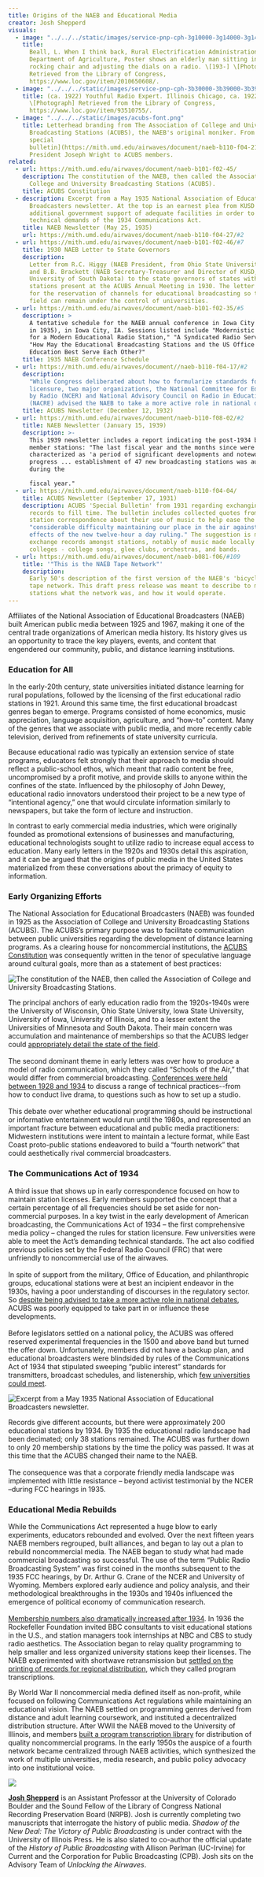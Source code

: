```yaml
---
title: Origins of the NAEB and Educational Media
creator: Josh Shepperd
visuals:
  - image: "../../../static/images/service-pnp-cph-3g10000-3g14000-3g14700-3g14733r.jpg"
    title:
      Beall, L. When I think back, Rural Electrification Administration, U.S.
      Department of Agriculture, Poster shows an elderly man sitting in a
      rocking chair and adjusting the dials on a radio. \[193-] \[Photograph]
      Retrieved from the Library of Congress,
      https://www.loc.gov/item/2010650608/.
  - image: "../../../static/images/service-pnp-cph-3b30000-3b39000-3b39700-3b39715r.jpg"
    title: (ca. 1922) Youthful Radio Expert. Illinois Chicago, ca. 1922.
      \[Photograph] Retrieved from the Library of Congress,
      https://www.loc.gov/item/93510755/.
  - image: "../../../static/images/acubs-font.png"
    title: Letterhead branding from The Association of College and University
      Broadcasting Stations (ACUBS), the NAEB's original moniker. From a [1933
      special
      bulletin](https://mith.umd.edu/airwaves/document/naeb-b110-f04-21/) from
      President Joseph Wright to ACUBS members.
related:
  - url: https://mith.umd.edu/airwaves/document/naeb-b101-f02-45/
    description: The constitution of the NAEB, then called the Association of
      College and University Broadcasting Stations (ACUBS).
    title: ACUBS Constitution
  - description: Excerpt from a May 1935 National Association of Educational
      Broadcasters newsletter. At the top is an earnest plea from KUSD for
      additional government support of adequate facilities in order to meet the
      technical demands of the 1934 Communications Act.
    title: NAEB Newsletter (May 25, 1935)
    url: https://mith.umd.edu/airwaves/document/naeb-b110-f04-27/#2
  - url: https://mith.umd.edu/airwaves/document/naeb-b101-f02-46/#7
    title: 1930 NAEB Letter to State Governors
    description:
      Letter from R.C. Higgy (NAEB President, from Ohio State University)
      and B.B. Brackett (NAEB Secretary-Treasurer and Director of KUSD,
      University of South Dakota) to the state governors of states with radio
      stations present at the ACUBS Annual Meeting in 1930. The letter lobbies
      for the reservation of channels for educational broadcasting so that the
      field can remain under the control of universities.
  - url: https://mith.umd.edu/airwaves/document/naeb-b101-f02-35/#5
    description: >
      A tentative schedule for the NAEB annual conference in Iowa City (likely
      in 1935), in Iowa City, IA. Sessions listed include "Modernistic Equipment
      for a Modern Educational Radio Station," "A Syndicated Radio Service," and
      "How May the Educational Broadcasting Stations and the US Office of
      Education Best Serve Each Other?"
    title: 1935 NAEB Conference Schedule
  - url: https://mith.umd.edu/airwaves/document//naeb-b110-f04-17/#2
    description:
      "While Congress deliberated about how to formularize standards for
      licensure, two major organizations, the National Committee for Education
      by Radio (NCER) and National Advisory Council on Radio in Education
      (NACRE) advised the NAEB to take a more active role in national debates. "
    title: ACUBS Newsletter (December 12, 1932)
  - url: https://mith.umd.edu/airwaves/document/naeb-b110-f08-02/#2
    title: NAEB Newsletter (January 15, 1939)
    description: >-
      This 1939 newsletter includes a report indicating the post-1934 boom in
      member stations: "The last fiscal year and the months since were
      characterized as 'a period of significant developments and noteworthy
      progress ... establishment of 47 new broadcasting stations was authorized
      during the 

      fiscal year."
  - url: https://mith.umd.edu/airwaves/document/naeb-b110-f04-04/
    title: ACUBS Newsletter (September 17, 1931)
    description: ACUBS 'Special Bulletin' from 1931 regarding exchanging music
      records to fill time. The bulletin includes collected quotes from member
      station correspondence about their use of music to help ease the
      "considerable difficulty maintaining our place in the air against the
      effects of the new twelve-hour a day ruling." The suggestion is made to
      exchange records amongst stations, notably of music made locally at the
      colleges - college songs, glee clubs, orchestras, and bands.
  - url: https://mith.umd.edu/airwaves/document/naeb-b081-f06/#109
    title: '"This is the NAEB Tape Network"'
    description:
      Early 50's description of the first version of the NAEB's 'bicycle'
      tape network. This draft press release was meant to describe to member
      stations what the network was, and how it would operate.
---
```


Affiliates of the National Association of Educational Broadcasters (NAEB) built American public media between 1925 and 1967, making it one of the central trade organizations of American media history. Its history gives us an opportunity to trace the key players, events, and content that engendered our community, public, and distance learning institutions.

### Education for All

In the early-20th century, state universities initiated distance learning for rural populations, followed by the licensing of the first educational radio stations in 1921. Around this same time, the first educational broadcast genres began to emerge. Programs consisted of home economics, music appreciation, language acquisition, agriculture, and “how-to” content. Many of the genres that we associate with public media, and more recently cable television, derived from refinements of state university curricula.

Because educational radio was typically an extension service of state programs, educators felt strongly that their approach to media should reflect a public-school ethos, which meant that radio content be free, uncompromised by a profit motive, and provide skills to anyone within the confines of the state. Influenced by the philosophy of John Dewey, educational radio innovators understood their project to be a new type of “intentional agency,” one that would circulate information similarly to newspapers, but take the form of lecture and instruction.

In contrast to early commercial media industries, which were originally founded as promotional extensions of businesses and manufacturing, educational technologists sought to utilize radio to increase equal access to education. Many early letters in the 1920s and 1930s detail this aspiration, and it can be argued that the origins of public media in the United States materialized from these conversations about the primacy of equity to information.

### Early Organizing Efforts

The National Association for Educational Broadcasters (NAEB) was founded in 1925 as the Association of College and University Broadcasting Stations (ACUBS). The ACUBS’s primary purpose was to facilitate communication between public universities regarding the development of distance learning programs. As a clearing house for noncommercial institutions, the [ACUBS Constitution](https://mith.umd.edu/airwaves/document/naeb-b101-f02-45/) was consequently written in the tenor of speculative language around cultural goals, more than as a statement of best practices:

![]("../../static/images/naeb-b101-f02-45-crop.png" "The constitution of the NAEB, then
called the Association of College and University Broadcasting Stations.")

The principal anchors of early education radio from the 1920s-1940s were the University of Wisconsin, Ohio State University, Iowa State University, University of Iowa, University of Illinois, and to a lesser extent the Universities of Minnesota and South Dakota. Their main concern was accumulation and maintenance of memberships so that the ACUBS ledger could [appropriately detail the state of the field](https://mith.umd.edu/airwaves/document/naeb-b101-f02-46/#7).\
\
The second dominant theme in early letters was over how to produce a model of radio communication, which they called “Schools of the Air,” that would differ from commercial broadcasting. [Conferences were held between 1928 and 1934](https://mith.umd.edu/airwaves/document/naeb-b101-f02-35/#5) to discuss a range of technical practices--from how to conduct live drama, to questions such as how to set up a studio.\
\
This debate over whether educational programming should be instructional or informative entertainment would run until the 1980s, and represented an important fracture between educational and public media practitioners: Midwestern institutions were intent to maintain a lecture format, while East Coast proto-public stations endeavored to build a “fourth network” that could aesthetically rival commercial broadcasters.

### The Communications Act of 1934

A third issue that shows up in early correspondence focused on how to maintain station licenses. Early members supported the concept that a certain percentage of all frequencies should be set aside for non-commercial purposes. In a key twist in the early development of American broadcasting, the Communications Act of 1934 – the first comprehensive media policy – changed the rules for station licensure. Few universities were able to meet the Act’s demanding technical standards. The act also codified previous policies set by the Federal Radio Council (FRC) that were unfriendly to noncommercial use of the airwaves.\
\
In spite of support from the military, Office of Education, and philanthropic groups, educational stations were at best an incipient endeavor in the 1930s, having a poor understanding of discourses in the regulatory sector. So [despite being advised to take a more active role in national debates](https://mith.umd.edu/airwaves/document/naeb-b110-f04-17/#2), ACUBS was poorly equipped to take part in or influence these developments.\
\
Before legislators settled on a national policy, the ACUBS was offered reserved experimental frequencies in the 1500 and above band but turned the offer down. Unfortunately, members did not have a backup plan, and educational broadcasters were blindsided by rules of the Communications Act of 1934 that stipulated sweeping “public interest” standards for transmitters, broadcast schedules, and listenership, which [few universities could meet](https://mith.umd.edu/airwaves/document/naeb-b110-f04-27/#2).

![]("../../static/images/naeb-b110-f04-27-2-crop.png" "Excerpt from a May 1935 National
Association of Educational Broadcasters newsletter.")

Records give different accounts, but there were approximately 200 educational stations by 1934. By 1935 the educational radio landscape had been decimated; only 38 stations remained. The ACUBS was further down to only 20 membership stations by the time the policy was passed. It was at this time that the ACUBS changed their name to the NAEB.\
\
The consequence was that a corporate friendly media landscape was implemented with little resistance – beyond activist testimonial by the NCER –during FCC hearings in 1935.

### Educational Media Rebuilds

While the Communications Act represented a huge blow to early experiments, educators rebounded and evolved. Over the next fifteen years NAEB members regrouped, built alliances, and began to lay out a plan to rebuild noncommercial media. The NAEB began to study what had made commercial broadcasting so successful. The use of the term “Public Radio Broadcasting System” was first coined in the months subsequent to the 1935 FCC hearings, by Dr. Arthur G. Crane of the NCER and University of Wyoming. Members explored early audience and policy analysis, and their methodological breakthroughs in the 1930s and 1940s influenced the emergence of political economy of communication research.\
\
[Membership numbers also dramatically increased after 1934](https://mith.umd.edu/airwaves/document/naeb-b110-f08-02/#2). In 1936 the Rockefeller Foundation invited BBC consultants to visit educational stations in the U.S., and station managers took internships at NBC and CBS to study radio aesthetics. The Association began to relay quality programming to help smaller and less organized university stations keep their licenses. The NAEB experimented with shortwave retransmission but [settled on the printing of records for regional distribution](https://mith.umd.edu/airwaves/document/naeb-b110-f04-04/), which they called program transcriptions.

By World War II noncommercial media defined itself as non-profit, while focused on following Communications Act regulations while maintaining an educational vision. The NAEB settled on programming genres derived from distance and adult learning coursework, and instituted a decentralized distribution structure. After WWII the NAEB moved to the University of Illinois, and members [built a program transcription library](https://mith.umd.edu/airwaves/document/naeb-b081-f06/#105) for distribution of quality noncommercial programs. In the early 1950s the auspice of a fourth network became centralized through NAEB activities, which synthesized the work of multiple universities, media research, and public policy advocacy into one institutional voice.

![]("../../static/images/naeb-b081-f06_0109-crop.png")

**[Josh Shepperd](https://www.colorado.edu/cmci/people/media-studies/josh-shepperd)** is an Assistant Professor at the University of Colorado Boulder and the Sound Fellow of the Library of Congress National Recording Preservation Board (NRPB). Josh is currently completing two manuscripts that interrogate the history of public media. _Shadow of the New Deal: The Victory of Public Broadcasting_ is under contract with the University of Illinois Press. He is also slated to co-author the official update of the _History of Public Broadcasting_ with Allison Perlman (UC-Irvine) for Current and the Corporation for Public Broadcasting (CPB). Josh sits on the Advisory Team of _Unlocking the Airwaves_.
